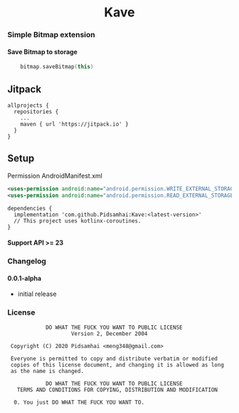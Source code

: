 <h1 align="center">Kave</h1>

### Simple Bitmap extension

#### Save Bitmap to storage

```kotlin
    bitmap.saveBitmap(this)
```

## Jitpack

```text
allprojects {
  repositories {
    ...
    maven { url 'https://jitpack.io' }
  }
}
```
## Setup

Permission AndroidManifest.xml

```xml
<uses-permission android:name="android.permission.WRITE_EXTERNAL_STORAGE"/>
<uses-permission android:name="android.permission.READ_EXTERNAL_STORAGE"/>
```

```text
dependencies {
  implementation 'com.github.Pidsamhai:Kave:<latest-version>'
  // This project uses kotlinx-coroutines.
}
```

#### Support API >= 23

### Changelog

####  0.0.1-alpha

*  initial release

### License
```text
            DO WHAT THE FUCK YOU WANT TO PUBLIC LICENSE
                    Version 2, December 2004

 Copyright (C) 2020 Pidsamhai <meng348@gmail.com>

 Everyone is permitted to copy and distribute verbatim or modified
 copies of this license document, and changing it is allowed as long
 as the name is changed.

            DO WHAT THE FUCK YOU WANT TO PUBLIC LICENSE
   TERMS AND CONDITIONS FOR COPYING, DISTRIBUTION AND MODIFICATION

  0. You just DO WHAT THE FUCK YOU WANT TO.
```
